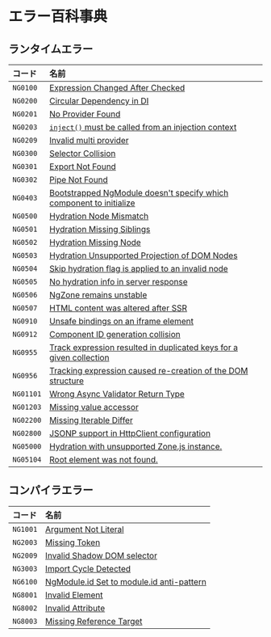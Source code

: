 # エラー百科事典

## ランタイムエラー

| コード      | 名前                                                                                 |
| :-------- | :----------------------------------------------------------------------------------- |
| `NG0100`  | [Expression Changed After Checked](errors/NG0100)                                    |
| `NG0200`  | [Circular Dependency in DI](errors/NG0200)                                           |
| `NG0201`  | [No Provider Found](errors/NG0201)                                                   |
| `NG0203`  | [`inject()` must be called from an injection context](errors/NG0203)                 |
| `NG0209`  | [Invalid multi provider](errors/NG0209)                                              |
| `NG0300`  | [Selector Collision](errors/NG0300)                                                  |
| `NG0301`  | [Export Not Found](errors/NG0301)                                                    |
| `NG0302`  | [Pipe Not Found](errors/NG0302)                                                      |
| `NG0403`  | [Bootstrapped NgModule doesn't specify which component to initialize](errors/NG0403) |
| `NG0500`  | [Hydration Node Mismatch](errors/NG0500)                                             |
| `NG0501`  | [Hydration Missing Siblings](errors/NG0501)                                          |
| `NG0502`  | [Hydration Missing Node](errors/NG0502)                                              |
| `NG0503`  | [Hydration Unsupported Projection of DOM Nodes](errors/NG0503)                       |
| `NG0504`  | [Skip hydration flag is applied to an invalid node](errors/NG0504)                   |
| `NG0505`  | [No hydration info in server response](errors/NG0505)                                |
| `NG0506`  | [NgZone remains unstable](errors/NG0506)                                             |
| `NG0507`  | [HTML content was altered after SSR](errors/NG0507)                                  |
| `NG0910`  | [Unsafe bindings on an iframe element](errors/NG0910)                                |
| `NG0912`  | [Component ID generation collision](errors/NG0912)                                   |
| `NG0955`  | [Track expression resulted in duplicated keys for a given collection](errors/NG0955) |
| `NG0956`  | [Tracking expression caused re-creation of the DOM structure](errors/NG0956)         |
| `NG01101` | [Wrong Async Validator Return Type](errors/NG01101)                                  |
| `NG01203` | [Missing value accessor](errors/NG01203)                                             |
| `NG02200` | [Missing Iterable Differ](errors/NG02200)                                            |
| `NG02800` | [JSONP support in HttpClient configuration](errors/NG02800)                          |
| `NG05000`  | [Hydration with unsupported Zone.js instance.](errors/NG05000)                      |
| `NG05104` | [Root element was not found.](errors/NG05104)                                        |

## コンパイラエラー

| コード     | 名前                                                       |
| :------- | :--------------------------------------------------------- |
| `NG1001` | [Argument Not Literal](errors/NG1001)                      |
| `NG2003` | [Missing Token](errors/NG2003)                             |
| `NG2009` | [Invalid Shadow DOM selector](errors/NG2009)               |
| `NG3003` | [Import Cycle Detected](errors/NG3003)                     |
| `NG6100` | [NgModule.id Set to module.id anti-pattern](errors/NG6100) |
| `NG8001` | [Invalid Element](errors/NG8001)                           |
| `NG8002` | [Invalid Attribute](errors/NG8002)                         |
| `NG8003` | [Missing Reference Target](errors/NG8003)                  |
